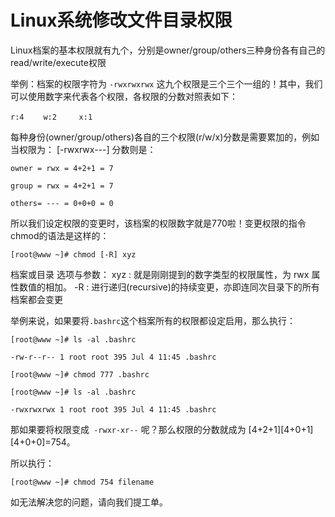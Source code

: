 # Linux系统修改文件目录权限

Linux档案的基本权限就有九个，分别是owner/group/others三种身份各有自己的read/write/execute权限

举例：档案的权限字符为 ```-rwxrwxrwx``` 这九个权限是三个三个一组的！其中，我们可以使用数字来代表各个权限，各权限的分数对照表如下：

```
r:4 　　w:2　　　x:1
```



每种身份(owner/group/others)各自的三个权限(r/w/x)分数是需要累加的，例如当权限为： [-rwxrwx---] 分数则是：

```
owner = rwx = 4+2+1 = 7

group = rwx = 4+2+1 = 7

others= --- = 0+0+0 = 0
```



所以我们设定权限的变更时，该档案的权限数字就是770啦！变更权限的指令chmod的语法是这样的：

```[root@www ~]# chmod [-R] xyz``` 

档案或目录 选项与参数： xyz : 就是刚刚提到的数字类型的权限属性，为 rwx 属性数值的相加。 -R : 进行递归(recursive)的持续变更，亦即连同次目录下的所有档案都会变更


举例来说，如果要将```.bashrc```这个档案所有的权限都设定启用，那么执行：

```
[root@www ~]# ls -al .bashrc

-rw-r--r-- 1 root root 395 Jul 4 11:45 .bashrc 

[root@www ~]# chmod 777 .bashrc 

[root@www ~]# ls -al .bashrc 

-rwxrwxrwx 1 root root 395 Jul 4 11:45 .bashrc
```



那如果要将权限变成``` -rwxr-xr--``` 呢？那么权限的分数就成为 [4+2+1][4+0+1][4+0+0]=754。

所以执行：

```[root@www ~]# chmod 754 filename```


如无法解决您的问题，请向我们提工单。

